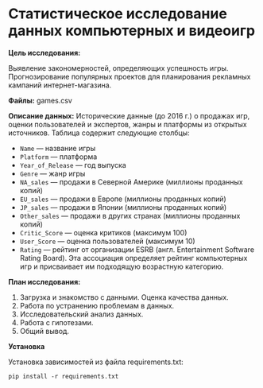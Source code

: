 # Статистическое исследование данных компьютерных и видеоигр

**Цель исследования:**

Выявление закономерностей, определяющих успешность игры. Прогнозирование популярных проектов для планирования рекламных кампаний интернет-магазина.



**Файлы:**
games.csv

**Описание данных:**
Исторические данные (до 2016 г.) о продажах игр, оценки пользователей и экспертов, жанры и платформы из открытых источников. Таблица содержит следующие столбцы:
+ `Name` — название игры
+ `Platform` — платформа
+ `Year_of_Release` — год выпуска
+ `Genre` — жанр игры
+ `NA_sales` — продажи в Северной Америке (миллионы проданных копий)
+ `EU_sales` — продажи в Европе (миллионы проданных копий)
+ `JP_sales` — продажи в Японии (миллионы проданных копий)
+ `Other_sales` — продажи в других странах (миллионы проданных копий)
+ `Critic_Score` — оценка критиков (максимум 100)
+ `User_Score` — оценка пользователей (максимум 10)
+ `Rating` — рейтинг от организации ESRB (англ. Entertainment Software Rating Board). Эта ассоциация определяет рейтинг компьютерных игр и присваивает им подходящую возрастную категорию.


**План исследования:**

1. Загрузка и знакомство с данными. Оценка качества данных.
2. Работа по устранению проблемам в данных.
3. Исследовательский анализ данных.
4. Работа с гипотезами.
5. Общий вывод.


**Установка**

Установка зависимостей из файла requirements.txt:

`pip install -r requirements.txt`



